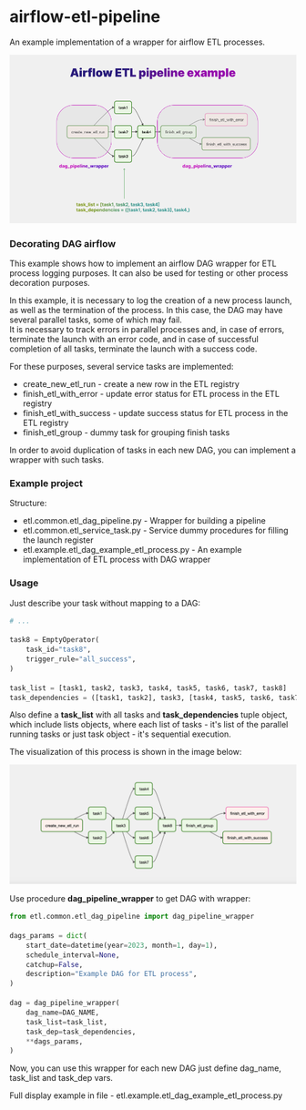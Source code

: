 # airflow-etl-pipeline
    
An example implementation of a wrapper for airflow ETL processes.

![Airflow ETL pipeline example](/img/screen.jpg)

### Decorating DAG airflow
  
This example shows how to implement an airflow DAG wrapper for ETL process logging purposes. It can also be used for testing or other process decoration purposes.
   
In this example, it is necessary to log the creation of a new process launch, as well as the termination of the process. In this case, the DAG may have several parallel tasks, some of which may fail.   
It is necessary to track errors in parallel processes and, in case of errors, terminate the launch with an error code, and in case of successful completion of all tasks, terminate the launch with a success code.   
   
For these purposes, several service tasks are implemented:
* create_new_etl_run - create a new row in the ETL registry
* finish_etl_with_error - update error status for ETL process in the ETL registry
* finish_etl_with_success - update success status for ETL process in the ETL registry
* finish_etl_group - dummy task for grouping finish tasks
  
In order to avoid duplication of tasks in each new DAG, you can implement a wrapper with such tasks.
  
### Example project
   
Structure:  
* etl.common.etl_dag_pipeline.py - Wrapper for building a pipeline
* etl.common.etl_service_task.py - Service dummy procedures for filling the launch register
* etl.example.etl_dag_example_etl_process.py - An example implementation of ETL process with DAG wrapper

### Usage

Just describe your task without mapping to a DAG:

```python
# ...

task8 = EmptyOperator(  
    task_id="task8",  
    trigger_rule="all_success",  
)  
  
task_list = [task1, task2, task3, task4, task5, task6, task7, task8]  
task_dependencies = ([task1, task2], task3, [task4, task5, task6, task7], task8,)
```

Also define a **task_list** with all tasks and **task_dependencies** tuple object, which include lists objects, where each list of tasks - it's list of the parallel running tasks or just task object - it's sequential execution.   
   
The visualization of this process is shown in the image below:

![Airflow ETL pipeline example](/img/screen2.png)

Use procedure **dag_pipeline_wrapper** to get DAG with wrapper:

```python
from etl.common.etl_dag_pipeline import dag_pipeline_wrapper

dags_params = dict(
    start_date=datetime(year=2023, month=1, day=1),  
    schedule_interval=None,  
    catchup=False,  
    description="Example DAG for ETL process",  
)  
  
dag = dag_pipeline_wrapper(  
    dag_name=DAG_NAME,  
    task_list=task_list,  
    task_dep=task_dependencies,  
    **dags_params,  
)
```

Now, you can use this wrapper for each new DAG just define dag_name, task_list and task_dep vars.  
  
Full display example in file - etl.example.etl_dag_example_etl_process.py
